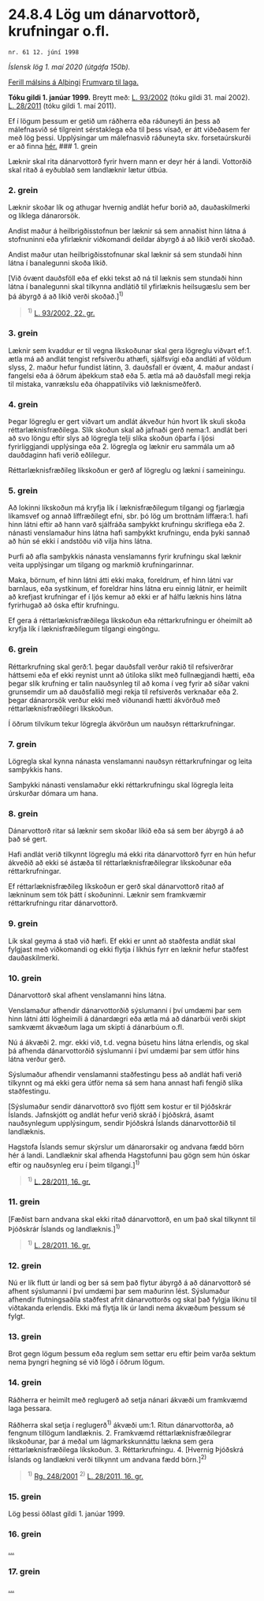 # 24.8.4 Lög um dánarvottorð, krufningar o.fl.

`nr. 61 12. júní 1998`

_Íslensk lög 1. maí 2020 (útgáfa 150b)._

[Ferill málsins á Alþingi](https://www.althingi.is/thingstorf/thingmalalistar-eftir-thingum/ferill/?ltg=122&mnr=464)
[Frumvarp til laga.](https://www.althingi.is/altext/122/s/0795.html)

**Tóku gildi 1. janúar 1999.**
Breytt með:
[L. 93/2002](https://althingi.is/altext/stjt/2002.093.html) (tóku gildi 31. maí 2002).
[L. 28/2011](https://althingi.is/altext/stjt/2011.028.html) (tóku gildi 1. maí 2011).

Ef í lögum þessum er getið um ráðherra eða ráðuneyti án þess að málefnasvið sé tilgreint sérstaklega eða til þess vísað, er átt viðeðasem fer með lög þessi. Upplýsingar um málefnasvið ráðuneyta skv. forsetaúrskurði er að finna [hér.](2018119.md) ### 1. grein

Læknir skal rita dánarvottorð fyrir hvern mann er deyr hér á landi. Vottorðið skal ritað á eyðublað sem landlæknir lætur útbúa.

### 2. grein

Læknir skoðar lík og athugar hvernig andlát hefur borið að, dauðaskilmerki og líklega dánarorsök.

Andist maður á heilbrigðisstofnun ber læknir sá sem annaðist hinn látna á stofnuninni eða yfirlæknir viðkomandi deildar ábyrgð á að líkið verði skoðað.

Andist maður utan heilbrigðisstofnunar skal læknir sá sem stundaði hinn látna í banalegunni skoða líkið.

[Við óvænt dauðsföll eða ef ekki tekst að ná til læknis sem stundaði hinn látna í banalegunni skal tilkynna andlátið til yfirlæknis heilsugæslu sem ber þá ábyrgð á að líkið verði skoðað.]<sup>1)</sup> 

> <sup>1)</sup> [L. 93/2002, 22. gr.](https://althingi.is/altext/stjt/2002.093.html)

### 3. grein

Læknir sem kvaddur er til vegna líkskoðunar skal gera lögreglu viðvart ef:1. ætla má að andlát tengist refsiverðu athæfi, sjálfsvígi eða andláti af völdum slyss,
2. maður hefur fundist látinn,
3. dauðsfall er óvænt,
4. maður andast í fangelsi eða á öðrum áþekkum stað eða
5. ætla má að dauðsfall megi rekja til mistaka, vanrækslu eða óhappatilviks við læknismeðferð.

### 4. grein

Þegar lögreglu er gert viðvart um andlát ákveður hún hvort lík skuli skoða réttarlæknisfræðilega. Slík skoðun skal að jafnaði gerð nema:1. andlát beri að svo löngu eftir slys að lögregla telji slíka skoðun óþarfa í ljósi fyrirliggjandi upplýsinga eða
2. lögregla og læknir eru sammála um að dauðdaginn hafi verið eðlilegur.

Réttarlæknisfræðileg líkskoðun er gerð af lögreglu og lækni í sameiningu.

### 5. grein

Að lokinni líkskoðun má kryfja lík í læknisfræðilegum tilgangi og fjarlægja líkamsvef og annað líffræðilegt efni, sbr. þó lög um brottnám líffæra:1. hafi hinn látni eftir að hann varð sjálfráða samþykkt krufningu skriflega eða
2. nánasti venslamaður hins látna hafi samþykkt krufningu, enda þyki sannað að hún sé ekki í andstöðu við vilja hins látna.

Þurfi að afla samþykkis nánasta venslamanns fyrir krufningu skal læknir veita upplýsingar um tilgang og markmið krufningarinnar.

Maka, börnum, ef hinn látni átti ekki maka, foreldrum, ef hinn látni var barnlaus, eða systkinum, ef foreldrar hins látna eru einnig látnir, er heimilt að krefjast krufningar ef í ljós kemur að ekki er af hálfu læknis hins látna fyrirhugað að óska eftir krufningu.

Ef gera á réttarlæknisfræðilega líkskoðun eða réttarkrufningu er óheimilt að kryfja lík í læknisfræðilegum tilgangi eingöngu.

### 6. grein

Réttarkrufning skal gerð:1. þegar dauðsfall verður rakið til refsiverðrar háttsemi eða ef ekki reynist unnt að útiloka slíkt með fullnægjandi hætti, eða þegar slík krufning er talin nauðsynleg til að koma í veg fyrir að síðar vakni grunsemdir um að dauðsfallið megi rekja til refsiverðs verknaðar eða
2. þegar dánarorsök verður ekki með viðunandi hætti ákvörðuð með réttarlæknisfræðilegri líkskoðun.

Í öðrum tilvikum tekur lögregla ákvörðun um nauðsyn réttarkrufningar.

### 7. grein

Lögregla skal kynna nánasta venslamanni nauðsyn réttarkrufningar og leita samþykkis hans.

Samþykki nánasti venslamaður ekki réttarkrufningu skal lögregla leita úrskurðar dómara um hana.

### 8. grein

Dánarvottorð ritar sá læknir sem skoðar líkið eða sá sem ber ábyrgð á að það sé gert.

Hafi andlát verið tilkynnt lögreglu má ekki rita dánarvottorð fyrr en hún hefur ákveðið að ekki sé ástæða til réttarlæknisfræðilegrar líkskoðunar eða réttarkrufningar.

Ef réttarlæknisfræðileg líkskoðun er gerð skal dánarvottorð ritað af lækninum sem tók þátt í skoðuninni. Læknir sem framkvæmir réttarkrufningu ritar dánarvottorð.

### 9. grein

Lík skal geyma á stað við hæfi. Ef ekki er unnt að staðfesta andlát skal fylgjast með viðkomandi og ekki flytja í líkhús fyrr en læknir hefur staðfest dauðaskilmerki.

### 10. grein

Dánarvottorð skal afhent venslamanni hins látna.

Venslamaður afhendir dánarvottorðið sýslumanni í því umdæmi þar sem hinn látni átti lögheimili á dánardægri eða ætla má að dánarbúi verði skipt samkvæmt ákvæðum laga um skipti á dánarbúum o.fl.

Nú á ákvæði 2. mgr. ekki við, t.d. vegna búsetu hins látna erlendis, og skal þá afhenda dánarvottorðið sýslumanni í því umdæmi þar sem útför hins látna verður gerð.

Sýslumaður afhendir venslamanni staðfestingu þess að andlát hafi verið tilkynnt og má ekki gera útför nema sá sem hana annast hafi fengið slíka staðfestingu.

[Sýslumaður sendir dánarvottorð svo fljótt sem kostur er til Þjóðskrár Íslands. Jafnskjótt og andlát hefur verið skráð í þjóðskrá, ásamt nauðsynlegum upplýsingum, sendir Þjóðskrá Íslands dánarvottorðið til landlæknis.

Hagstofa Íslands semur skýrslur um dánarorsakir og andvana fædd börn hér á landi. Landlæknir skal afhenda Hagstofunni þau gögn sem hún óskar eftir og nauðsynleg eru í þeim tilgangi.]<sup>1)</sup> 

> <sup>1)</sup> [L. 28/2011, 16. gr.](https://althingi.is/altext/stjt/2011.028.html)

### 11. grein

[Fæðist barn andvana skal ekki ritað dánarvottorð, en um það skal tilkynnt til Þjóðskrár Íslands og landlæknis.]<sup>1)</sup> 

> <sup>1)</sup> [L. 28/2011, 16. gr.](https://althingi.is/altext/stjt/2011.028.html)

### 12. grein

Nú er lík flutt úr landi og ber sá sem það flytur ábyrgð á að dánarvottorð sé afhent sýslumanni í því umdæmi þar sem maðurinn lést. Sýslumaður afhendir flutningsaðila staðfest afrit dánarvottorðs og skal það fylgja líkinu til viðtakanda erlendis. Ekki má flytja lík úr landi nema ákvæðum þessum sé fylgt.

### 13. grein

Brot gegn lögum þessum eða reglum sem settar eru eftir þeim varða sektum nema þyngri hegning sé við lögð í öðrum lögum.

### 14. grein

Ráðherra er heimilt með reglugerð að setja nánari ákvæði um framkvæmd laga þessara.

Ráðherra skal setja í reglugerð<sup>1)</sup> ákvæði um:1. Ritun dánarvottorða, að fengnum tillögum landlæknis.
2. Framkvæmd réttarlæknisfræðilegrar líkskoðunar, þar á meðal um lágmarkskunnáttu lækna sem gera réttarlæknisfræðilega líkskoðun.
3. Réttarkrufningu.
4. [Hvernig Þjóðskrá Íslands og landlækni verði tilkynnt um andvana fædd börn.]<sup>2)</sup> 

> <sup>1)</sup> [Rg. 248/2001](https://althingi.ishttps://www.reglugerd.is/reglugerdir/allar/nr/248-2001) <sup>2)</sup> [L. 28/2011, 16. gr.](https://althingi.is/altext/stjt/2011.028.html)

### 15. grein

Lög þessi öðlast gildi 1. janúar 1999.

### 16. grein

[…](https://www.althingi.is/lagasafn/leidbeiningar/)

### 17. grein

[…](https://www.althingi.is/lagasafn/leidbeiningar/)
